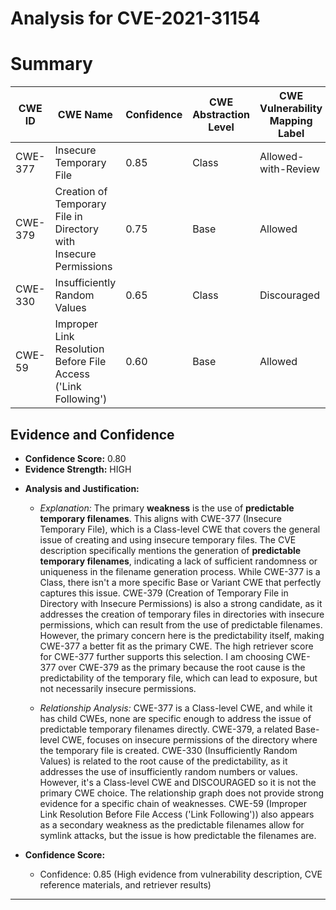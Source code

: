 # Analysis for CVE-2021-31154

# Summary
| CWE ID | CWE Name | Confidence | CWE Abstraction Level | CWE Vulnerability Mapping Label | CWE-Vulnerability Mapping Notes |
|---|---|---|---|---|---|
| CWE-377 | Insecure Temporary File | 0.85 | Class | Allowed-with-Review | Primary CWE |
| CWE-379 | Creation of Temporary File in Directory with Insecure Permissions | 0.75 | Base | Allowed | Secondary Candidate |
| CWE-330 | Insufficiently Random Values | 0.65 | Class | Discouraged | Secondary Candidate |
| CWE-59 | Improper Link Resolution Before File Access ('Link Following') | 0.60 | Base | Allowed | Secondary Candidate |

## Evidence and Confidence

*   **Confidence Score:** 0.80
*   **Evidence Strength:** HIGH

- **Analysis and Justification:**  
  - *Explanation:* The primary **weakness** is the use of **predictable temporary filenames**. This aligns with CWE-377 (Insecure Temporary File), which is a Class-level CWE that covers the general issue of creating and using insecure temporary files. The CVE description specifically mentions the generation of **predictable temporary filenames**, indicating a lack of sufficient randomness or uniqueness in the filename generation process. While CWE-377 is a Class, there isn't a more specific Base or Variant CWE that perfectly captures this issue. CWE-379 (Creation of Temporary File in Directory with Insecure Permissions) is also a strong candidate, as it addresses the creation of temporary files in directories with insecure permissions, which can result from the use of predictable filenames. However, the primary concern here is the predictability itself, making CWE-377 a better fit as the primary CWE. The high retriever score for CWE-377 further supports this selection. I am choosing CWE-377 over CWE-379 as the primary because the root cause is the predictability of the temporary file, which can lead to exposure, but not necessarily insecure permissions.
  
  - *Relationship Analysis:* CWE-377 is a Class-level CWE, and while it has child CWEs, none are specific enough to address the issue of predictable temporary filenames directly. CWE-379, a related Base-level CWE, focuses on insecure permissions of the directory where the temporary file is created. CWE-330 (Insufficiently Random Values) is related to the root cause of the predictability, as it addresses the use of insufficiently random numbers or values. However, it's a Class-level CWE and DISCOURAGED so it is not the primary CWE choice. The relationship graph does not provide strong evidence for a specific chain of weaknesses. CWE-59 (Improper Link Resolution Before File Access ('Link Following')) also appears as a secondary weakness as the predictable filenames allow for symlink attacks, but the issue is how predictable the filenames are.

- **Confidence Score:**
  - Confidence: 0.85 (High evidence from vulnerability description, CVE reference materials, and retriever results)

---